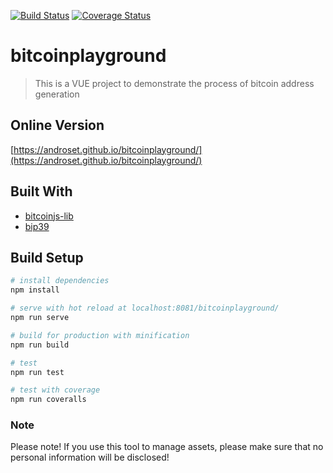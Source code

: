 [![Build Status](https://travis-ci.com/AndrosEt/bitcoinplayground.svg?branch=master)](https://travis-ci.com/AndrosEt/bitcoinplayground)
[![Coverage Status](https://coveralls.io/repos/github/AndrosEt/bitcoinplayground/badge.svg?branch=master)](https://coveralls.io/github/AndrosEt/bitcoinplayground?branch=master)
# bitcoinplayground

> This is a VUE project to demonstrate the process of bitcoin address generation

## Online Version
[https://androset.github.io/bitcoinplayground/](https://androset.github.io/bitcoinplayground/)

## Built With
- [bitcoinjs-lib](https://github.com/bitcoinjs/bitcoinjs-lib)
- [bip39](https://github.com/iancoleman/bip39)

## Build Setup

``` bash
# install dependencies
npm install

# serve with hot reload at localhost:8081/bitcoinplayground/
npm run serve

# build for production with minification
npm run build

# test
npm run test

# test with coverage
npm run coveralls
```
### Note
Please note! If you use this tool to manage assets, please make sure that no personal information will be disclosed!
